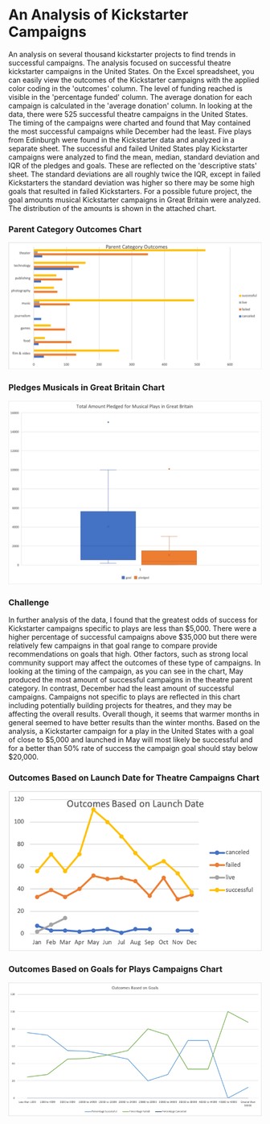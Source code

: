 # An Analysis of Kickstarter Campaigns
An analysis on several thousand kickstarter projects to find trends in successful campaigns. The analysis focused on successful theatre kickstarter campaigns in the United States. 
On the Excel spreadsheet, you can easily view the outcomes of the Kickstarter campaigns with the applied color coding in the 'outcomes' column. The level of funding reached is visible in the 'percentage funded' column. The average donation for each campaign is calculated in the 'average donation' column. In looking at the data, there were 525 successful theatre campaigns in the United States. The timing of the campaigns were charted and found that May contained the most successful campaigns while December had the least. 
Five plays from Edinburgh were found in the Kickstarter data and analyzed in a separate sheet. 
The successful and failed United States play Kickstarter campaigns were analyzed to find the mean, median, standard deviation and IQR of the pledges and goals. These are reflected on the 'descriptive stats' sheet. The standard deviations are all roughly twice the IQR, except in failed Kickstarters the standard deviation was higher so there may be some high goals that resulted in failed Kickstarters.
For a possible future project, the goal amounts musical Kickstarter campaigns in Great Britain were analyzed. The distribution of the amounts is shown in the attached chart. 
### Parent Category Outcomes Chart
![Parent_Category_Outcomes_Chart](Parent-Category-Outcomes-Chart.png)
### Pledges Musicals in Great Britain Chart
![Pledges_Musicals_Great_Britain](Pledges-Musicals-Great-Britain.png)

### Challenge
In further analysis of the data, I found that the greatest odds of success for Kickstarter campaigns specific to plays are less than $5,000. There were a higher percentage of successful campaigns above $35,000 but there were relatively few campaigns in that goal range to compare provide recommendations on goals that high. Other factors, such as strong local community support may affect the outcomes of these type of campaigns. In looking at the timing of the campaign, as you can see in the chart, May produced the most amount of successful campaigns in the theatre parent category. In contrast, December had the least amount of successful campaigns. Campaigns not specific to plays are reflected in this chart including potentially building projects for theatres, and they may be affecting the overall results. Overall though, it seems that warmer months in general seemed to have better results than the winter months. Based on the analysis, a Kickstarter campaign for a play in the United States with a goal of close to $5,000 and launched in May will most likely be successful and for a better than 50% rate of success the campaign goal should stay below $20,000.
### Outcomes Based on Launch Date for Theatre Campaigns Chart
![Outcomes_Based_on_Launch_Date](Outcomes-based-on-launch-date.png)
### Outcomes Based on Goals for Plays Campaigns Chart
![Outcomes_Based_on_Goals](Outcomes-Based-on-Goals.png)
